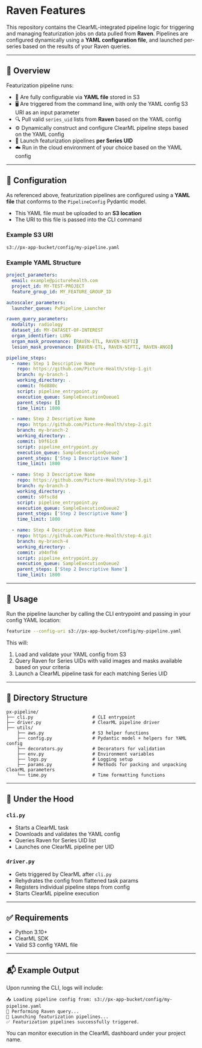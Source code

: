 # Raven Features
This repository contains the ClearML-integrated pipeline logic for triggering and managing featurization jobs on data 
pulled from **Raven**. Pipelines are configured dynamically using a **YAML configuration file**, and launched 
per-series based on the results of your Raven queries.

---

## 🚀 Overview
Featurization pipeline runs:

* 🧩 Are fully configurable via **YAML file** stored in S3
* 🖥️ Are triggered from the command line, with only the YAML config S3 URI as an input parameter
* 🔍 Pull valid `series_uid` lists from **Raven** based on the YAML config
* ⚙️ Dynamically construct and configure ClearML pipeline steps based on the YAML config
* 🔁 Launch featurization pipelines **per Series UID**
* ☁️ Run in the cloud environment of your choice based on the YAML config

---

## 📄 Configuration

As referenced above, featurization pipelines are configured using a **YAML file** that conforms to the `PipelineConfig` 
Pydantic model.

* This YAML file must be uploaded to an **S3 location**
* The URI to this file is passed into the CLI command

### Example S3 URI

```
s3://px-app-bucket/config/my-pipeline.yaml
```

### Example YAML Structure

```yaml
project_parameters:
  email: example@picturehealth.com
  project_id: MY-TEST-PROJECT
  feature_group_id: MY_FEATURE_GROUP_ID

autoscaler_parameters:
  launcher_queue: PxPipeline_Launcher

raven_query_parameters:
  modality: radiology
  dataset_id: MY-DATASET-OF-INTEREST
  organ_identifier: LUNG
  organ_mask_provenance: [RAVEN-ETL, RAVEN-NIFTI]
  lesion_mask_provenance: [RAVEN-ETL, RAVEN-NIFTI, RAVEN-ANGO]

pipeline_steps:
  - name: Step 1 Descriptive Name
    repo: https://github.com/Picture-Health/step-1.git
    branch: my-branch-1
    working_directory: .
    commit: f6d880c
    script: pipeline_entrypoint.py
    execution_queue: SampleExecutionQueue1
    parent_steps: []
    time_limit: 1800

  - name: Step 2 Descriptive Name
    repo: https://github.com/Picture-Health/step-2.git
    branch: my-branch-2
    working_directory: .
    commit: b9f61c8
    script: pipeline_entrypoint.py
    execution_queue: SampleExecutionQueue2
    parent_steps: ['Step 1 Descriptive Name']
    time_limit: 1800

  - name: Step 3 Descriptive Name
    repo: https://github.com/Picture-Health/step-3.git
    branch: my-branch-3
    working_directory: .
    commit: s0fsc8d
    script: pipeline_entrypoint.py
    execution_queue: SampleExecutionQueue2
    parent_steps: ['Step 2 Descriptive Name']
    time_limit: 1800

  - name: Step 4 Descriptive Name
    repo: https://github.com/Picture-Health/step-4.git
    branch: my-branch-4
    working_directory: .
    commit: a94nfh6
    script: pipeline_entrypoint.py
    execution_queue: SampleExecutionQueue2
    parent_steps: ['Step 2 Descriptive Name']
    time_limit: 1800
```

---

## 🔧 Usage

Run the pipeline launcher by calling the CLI entrypoint and passing in your config YAML location:

```bash
featurize --config-uri s3://px-app-bucket/config/my-pipeline.yaml
```

This will:

1. Load and validate your YAML config from S3
2. Query Raven for Series UIDs with valid images and masks available based on your criteria
3. Launch a ClearML pipeline task for each matching Series UID

---

## 📁 Directory Structure

```
px-pipeline/
├── cli.py                      # CLI entrypoint
├── driver.py                   # ClearML pipeline driver
├── utils/
    ├── aws.py                  # S3 helper functions
    ├── config.py               # Pydantic model + helpers for YAML config
    ├── decorators.py           # Decorators for validation
    ├── env.py                  # Environment variables
    ├── logs.py                 # Logging setup
    ├── params.py               # Methods for packing and unpacking ClearML parameters
    └── time.py                 # Time formatting functions
```

---

## 🧠 Under the Hood

### `cli.py`

* Starts a ClearML task
* Downloads and validates the YAML config
* Queries Raven for Series UID list
* Launches one ClearML pipeline per UID

### `driver.py`

* Gets triggered by ClearML after `cli.py`
* Rehydrates the config from flattened task params
* Registers individual pipeline steps from config
* Starts ClearML pipeline execution

---

## ✅ Requirements

* Python 3.10+
* ClearML SDK
* Valid S3 config YAML file

---

## 📬 Example Output

Upon running the CLI, logs will include:

```
📥 Loading pipeline config from: s3://px-app-bucket/config/my-pipeline.yaml
🔎 Performing Raven query...
🚀 Launching featurization pipelines...
✅ Featurization pipelines successfully triggered.
```

You can monitor execution in the ClearML dashboard under your project name.
